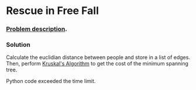 # Rescue in Free Fall

### [Problem description](https://www.beecrowd.com.br/judge/en/problems/view/1552).

### Solution

Calculate the euclidian distance between people and store in a list of edges. Then, perform [Kruskal's Algorithm](https://github.com/LeonardoNNanci/coding_challenges/tree/main/Algorithms/Graph/MST%20Kruskals) to get the cost of the minimum spanning tree.

Python code exceeded the time limit.